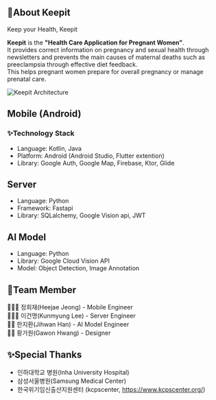 ## 📖About Keepit
Keep your Health, Keepit

**Keepit** is the **"Health Care Application for Pregnant Women"**.
<br/>
It provides correct information on pregnancy and sexual health through newsletters and prevents the main causes of maternal deaths such as preeclampsia through effective diet feedback.
<br/>
This helps pregnant women prepare for overall pregnancy or manage prenatal care.

![Keepit Architecture](https://github.com/GU1D4NC3/.github/assets/47102119/8160a4f4-2b5e-4f8c-933c-051b9278df82)



## Mobile (Android)
### ✨Technology Stack
- Language: Kotlin, Java
- Platform: Android (Android Studio, Flutter extention)
- Library: Google Auth, Google Map, Firebase, Ktor, Glide

## Server
- Language: Python
- Framework: Fastapi
- Library: SQLalchemy, Google Vision api, JWT
## AI Model
- Language: Python
- Library: Google Cloud Vision API
- Model: Object Detection, Image Annotation

## 🚩Team Member
👩🏻‍💻 정희재(Heejae Jeong) - Mobile Engineer
<br/>
👨🏻‍💻 이건명(Kunmyung Lee) - Server Engineer
<br/>
👨‍💻 한지환(Jihwan Han) - AI Model Engineer
<br/>
👩‍🚀 황가원(Gawon Hwang) - Designer
<br/>

## ✨Special Thanks
- 인하대학교 병원(Inha University Hospital)
- 삼성서울병원(Samsung Medical Center)
- 한국위기임신출산지원센터 (kcpscenter, https://www.kcpscenter.org/)

